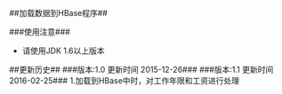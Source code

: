 ##加载数据到HBase程序##

###使用注意###

- 请使用JDK 1.6以上版本

##更新历史##
###版本:1.0 更新时间 2015-12-26###
###版本:1.1 更新时间 2016-02-25###
1.加载到HBase中时，对工作年限和工资进行处理
